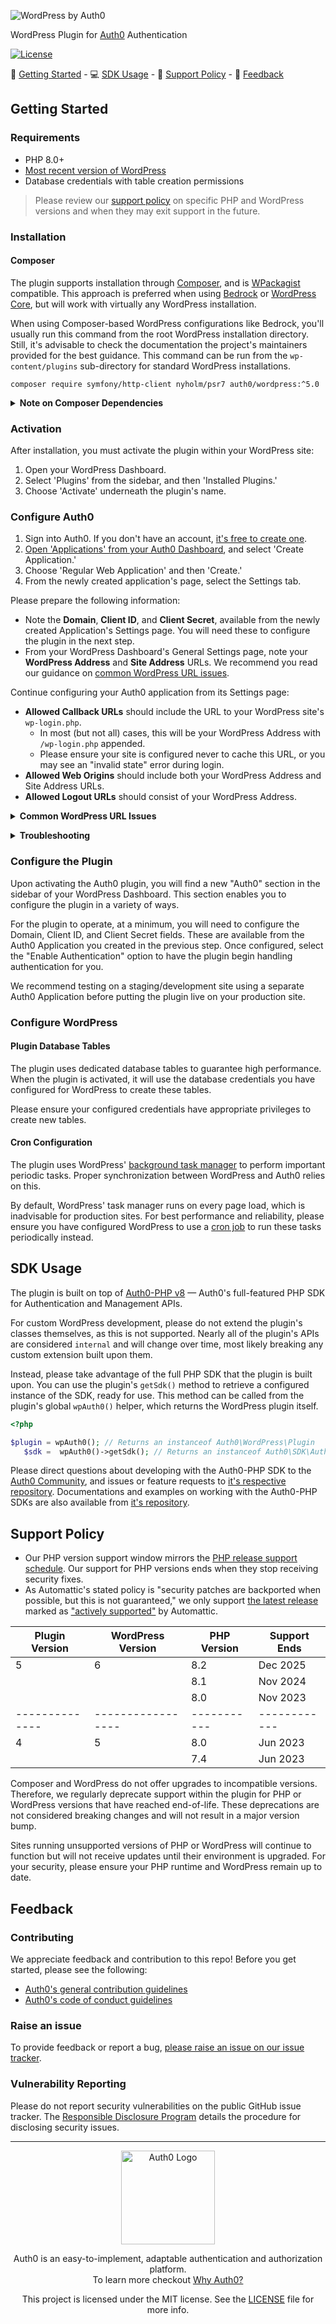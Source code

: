![WordPress by Auth0](https://cdn.auth0.com/website/sdks/banners/wp-auth0-banner.png)

WordPress Plugin for [Auth0](https://auth0.com) Authentication

[![License](https://img.shields.io/packagist/l/auth0/auth0-php)](https://doge.mit-license.org/)

:rocket: [Getting Started](#getting-started) - :computer: [SDK Usage](#sdk-usage) - 📆 [Support Policy](#support-policy) - :speech_balloon: [Feedback](#feedback)

## Getting Started

### Requirements

- PHP 8.0+
- [Most recent version of WordPress](https://wordpress.org/news/category/releases/)
- Database credentials with table creation permissions

> Please review our [support policy](#support-policy) on specific PHP and WordPress versions and when they may exit support in the future.

### Installation

<!-- // Disabled while we complete this distribution configuration
#### Release Package
Releases are available from the GitHub repository [github.com/auth0/wordpress/releases](https://github.com/auth0/wordpress/releases), packaged as ZIP archives. Every release has an accompanying signature file for verification if desired.

<details>
<summary><b>Verify a release signature with OpenSSL (recommended)</b></summary>

1. Download the public signing key from this repository
2. Put the repository's public signing key, the release's ZIP archive, and the release's signature file (ending in `.sign`) in the same directory.
3. Run the following command, substituting `RELEASE` with the filename of the release you downloaded:

```bash
openssl dgst -verify signing.key.pub -keyform PEM -sha256 -signature RELEASE.zip.sign -binary RELEASE.zip
```

'Verified OK' should be returned. If this is not the case, do not proceed with the installation.
</details>

1. Open your WordPress Dashboard, then click 'Plugins', and then 'Add New'.
2. Find the 'Upload Plugin' function at the top of the page, and use it to upload the release package you downloaded.

> **Note** Alternatively, you can extract the release package to your WordPress installation's `wp-content/plugins` directory.
-->

#### Composer

The plugin supports installation through [Composer](https://getcomposer.org/), and is [WPackagist](https://wpackagist.org/) compatible. This approach is preferred when using [Bedrock](https://roots.io/bedrock/) or [WordPress Core](https://github.com/johnpbloch/wordpress-core-installer), but will work with virtually any WordPress installation.

When using Composer-based WordPress configurations like Bedrock, you'll usually run this command from the root WordPress installation directory. Still, it's advisable to check the documentation the project's maintainers provided for the best guidance. This command can be run from the `wp-content/plugins` sub-directory for standard WordPress installations.

```
composer require symfony/http-client nyholm/psr7 auth0/wordpress:^5.0
```

<p><details>
<summary><b>Note on Composer Dependencies</b></summary>

When installed with Composer, the plugin depends on the presence of [PSR-18](https://packagist.org/providers/psr/http-client-implementation) and [PSR-17](https://packagist.org/providers/psr/http-factory-implementation) library implementations. The `require` command above includes two such libraries (`symfony/http-client` and `nyholm/psr7`) that satisfy these requirements, but you can use any other compatible libraries that you prefer. Visit Packagist for a list of [PSR-18](https://packagist.org/providers/psr/http-client-implementation) and [PSR-17](https://packagist.org/providers/psr/http-factory-implementation) providers.

If you are using Bedrock or another Composer-based configuration, you can try installing `auth0/wordpress` without any other dependencies, as the implementations may be satisfied by other already installed packages.

> **Note** PHP Standards Recommendations (PSRs) are standards for PHP libraries and applications that enable greater interoperability and choice. You can learn more about them and the PHP-FIG organization that maintains them [here](https://www.php-fig.org/).

</details></p>

<!-- // Disabled while we complete this distribution configuration
#### WordPress Dashboard

Installation from your WordPress dashboard is also supported. This approach first installs a small setup script that will verify that your host environment is compatible. Afterward, the latest plugin release will be downloaded from the GitHub repository, have its file signature verified, and ultimately installed.

- Open your WordPress Dashboard.
- Click 'Plugins", then 'Add New,' and search for 'Auth0'.
- Choose 'Install Now' to install the plugin.
-->

### Activation

After installation, you must activate the plugin within your WordPress site:

1. Open your WordPress Dashboard.
2. Select 'Plugins' from the sidebar, and then 'Installed Plugins.'
3. Choose 'Activate' underneath the plugin's name.

### Configure Auth0

1. Sign into Auth0. If you don't have an account, [it's free to create one](https://auth0.com/signup).
2. [Open 'Applications' from your Auth0 Dashboard](https://manage.auth0.com/#/applications/create), and select 'Create Application.'
3. Choose 'Regular Web Application' and then 'Create.'
4. From the newly created application's page, select the Settings tab.

Please prepare the following information:

- Note the **Domain**, **Client ID**, and **Client Secret**, available from the newly created Application's Settings page. You will need these to configure the plugin in the next step.
- From your WordPress Dashboard's General Settings page, note your **WordPress Address** and **Site Address** URLs. We recommend you read our guidance on [common WordPress URL issues](#common-wordpress-url-issues).

Continue configuring your Auth0 application from its Settings page:

- **Allowed Callback URLs** should include the URL to your WordPress site's `wp-login.php`.
  - In most (but not all) cases, this will be your WordPress Address with `/wp-login.php` appended.
  - Please ensure your site is configured never to cache this URL, or you may see an "invalid state" error during login.
- **Allowed Web Origins** should include both your WordPress Address and Site Address URLs.
- **Allowed Logout URLs** should consist of your WordPress Address.

<p><details id="common-wordpress-url-issues">
<summary><b>Common WordPress URL Issues</b></summary>

- These must be the URLs your visitors will use to access your WordPress site. If you are using a reverse proxy, you may need to manually configure your WordPress Address and Site Address URLs to match the URL you use to access your site.
- Make sure these URLs match your site's configured protocol. When using a reverse proxy, you may need to update these to reflect serving over SSL/HTTPS.
</details></p>

<p><details>
<summary><b>Troubleshooting</b></summary>

If you're encountering issues, start by checking that your Auth0 Application is setup like so:

- **Application Type** must be set to **Regular Web Application**.
- **Token Endpoint Authentication Method** must be set to **Post**.
- **Allowed Origins (CORS)** should be blank.

Scroll down and expand the "Advanced Settings" panel, then:

- Under **OAuth**:
  - Ensure that **JsonWebToken Signature Algorithm** is set to **RS256**.
  - Check that **OIDC Conformant** is enabled.
- Under **Grant Types**:
  - Ensure that **Implicit**, **Authorization Code**, and **Client Credentials** are enabled.
  - You may also want to enable **Refresh Token**.

</details></p>

### Configure the Plugin

Upon activating the Auth0 plugin, you will find a new "Auth0" section in the sidebar of your WordPress Dashboard. This section enables you to configure the plugin in a variety of ways.

For the plugin to operate, at a minimum, you will need to configure the Domain, Client ID, and Client Secret fields. These are available from the Auth0 Application you created in the previous step. Once configured, select the "Enable Authentication" option to have the plugin begin handling authentication for you.

We recommend testing on a staging/development site using a separate Auth0 Application before putting the plugin live on your production site.

### Configure WordPress

#### Plugin Database Tables

The plugin uses dedicated database tables to guarantee high performance. When the plugin is activated, it will use the database credentials you have configured for WordPress to create these tables.

Please ensure your configured credentials have appropriate privileges to create new tables.

#### Cron Configuration

The plugin uses WordPress' [background task manager](https://developer.wordpress.org/plugins/cron/) to perform important periodic tasks. Proper synchronization between WordPress and Auth0 relies on this.

By default, WordPress' task manager runs on every page load, which is inadvisable for production sites. For best performance and reliability, please ensure you have configured WordPress to use a [cron job](https://developer.wordpress.org/plugins/cron/hooking-wp-cron-into-the-system-task-scheduler/) to run these tasks periodically instead.

## SDK Usage

The plugin is built on top of [Auth0-PHP v8](https://github.com/auth0/auth0-PHP) — Auth0's full-featured PHP SDK for Authentication and Management APIs.

For custom WordPress development, please do not extend the plugin's classes themselves, as this is not supported. Nearly all of the plugin's APIs are considered `internal` and will change over time, most likely breaking any custom extension built upon them.

Instead, please take advantage of the full PHP SDK that the plugin is built upon. You can use the plugin's `getSdk()` method to retrieve a configured instance of the SDK, ready for use. This method can be called from the plugin's global `wpAuth0()` helper, which returns the WordPress plugin itself.

```php
<?php

$plugin = wpAuth0(); // Returns an instanceof Auth0\WordPress\Plugin
   $sdk =  wpAuth0()->getSdk(); // Returns an instanceof Auth0\SDK\Auth0
```

Please direct questions about developing with the Auth0-PHP SDK to the [Auth0 Community](https://community.auth0.com), and issues or feature requests to [it's respective repository](https://github.com/auth0/auth0-PHP). Documentations and examples on working with the Auth0-PHP SDKs are also available from [it's repository](https://github.com/auth0/auth0-PHP).

## Support Policy

- Our PHP version support window mirrors the [PHP release support schedule](https://www.php.net/supported-versions.php). Our support for PHP versions ends when they stop receiving security fixes.
- As Automattic's stated policy is "security patches are backported when possible, but this is not guaranteed," we only support [the latest release](https://wordpress.org/news/category/releases/) marked as ["actively supported"](https://endoflife.date/wordpress) by Automattic.

| Plugin Version | WordPress Version | PHP Version | Support Ends |
| -------------- | ----------------- | ----------- | ------------ |
| 5              | 6                 | 8.2         | Dec 2025     |
|                |                   | 8.1         | Nov 2024     |
|                |                   | 8.0         | Nov 2023     |
| -------------- | ----------------- | ----------- | ------------ |
| 4              | 5                 | 8.0         | Jun 2023     |
|                |                   | 7.4         | Jun 2023     |

Composer and WordPress do not offer upgrades to incompatible versions. Therefore, we regularly deprecate support within the plugin for PHP or WordPress versions that have reached end-of-life. These deprecations are not considered breaking changes and will not result in a major version bump.

Sites running unsupported versions of PHP or WordPress will continue to function but will not receive updates until their environment is upgraded. For your security, please ensure your PHP runtime and WordPress remain up to date.

## Feedback

### Contributing

We appreciate feedback and contribution to this repo! Before you get started, please see the following:

- [Auth0's general contribution guidelines](https://github.com/auth0/open-source-template/blob/master/GENERAL-CONTRIBUTING.md)
- [Auth0's code of conduct guidelines](https://github.com/auth0/open-source-template/blob/master/CODE-OF-CONDUCT.md)

### Raise an issue

To provide feedback or report a bug, [please raise an issue on our issue tracker](https://github.com/auth0/wp-auth0/issues).

### Vulnerability Reporting

Please do not report security vulnerabilities on the public GitHub issue tracker. The [Responsible Disclosure Program](https://auth0.com/whitehat) details the procedure for disclosing security issues.

---

<p align="center">
  <picture>
    <source media="(prefers-color-scheme: light)" srcset="https://cdn.auth0.com/website/sdks/logos/auth0_light_mode.png" width="150">
    <source media="(prefers-color-scheme: dark)" srcset="https://cdn.auth0.com/website/sdks/logos/auth0_dark_mode.png" width="150">
    <img alt="Auth0 Logo" src="https://cdn.auth0.com/website/sdks/logos/auth0_light_mode.png" width="150">
  </picture>
</p>

<p align="center">Auth0 is an easy-to-implement, adaptable authentication and authorization platform.<br />
To learn more checkout <a href="https://auth0.com/why-auth0">Why Auth0?</a></p>

<p align="center">This project is licensed under the MIT license. See the <a href="./LICENSE"> LICENSE</a> file for more info.</p>
